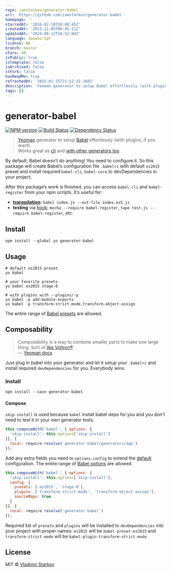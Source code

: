 ```yaml
---
repo: iamstarkov/generator-babel
url: 'https://github.com/iamstarkov/generator-babel'
homepage: ''
starredAt: '2016-02-10T18:08:45Z'
createdAt: '2015-11-05T00:45:11Z'
updatedAt: '2024-08-12T10:52:04Z'
language: JavaScript
license: NA
branch: master
stars: 40
isPublic: true
isTemplate: false
isArchived: false
isFork: false
hasReadMe: true
refreshedAt: '2025-02-25T21:52:32.260Z'
description: 'Yeoman generator to setup Babel effortlessly (with plugins, if you want)'
tags: []
---
```


# generator-babel

[![NPM version][npm-image]][npm-url]
[![Build Status][travis-image]][travis-url]
[![Dependency Status][depstat-image]][depstat-url]

> [Yeoman][yo] generator to setup [Babel][babel] effortlessly (with plugins, if you want).  
> Works great as [cli](#usage) and [with other generators too](#composability).

By default, Babel doesn’t do anything! You need to configure it. So this package will create Babel’s configuration file `.babelrc` with default `es2015` preset and install required `babel-cli`, `babel-core` to devDependencies in your project.

After this package’s work is finished, you can access `babel-cli` and `babel-register` from your npm scripts. It’s useful for:
* **[transpilation][babel-cli]:** `babel index.js --out-file index.es5.js`
* **testing** via [hook][babel-register]: `mocha --require babel-register`, `tape test.js --require babel-register`, etc.

[yo]: http://yeoman.io/
[babel]: https://babeljs.io/
[babel-cli]: https://babeljs.io/docs/usage/cli/#babel
[babel-register]: https://babeljs.io/docs/setup/#babel_register
[babel-node]: https://babeljs.io/docs/usage/cli/#babel-node

## Install

    npm install --global yo generator-babel

## Usage

    # default es2015 preset
    yo babel

    # your favorite presets
    yo babel es2015 stage-0

    # with plugins with --plugins/-p
    yo babel -p add-module-exports
    yo babel -p transform-strict-mode,transform-object-assign

The entire range of [Babel presets][babel-presets] are allowed.

[babel-presets]: http://babeljs.io/docs/plugins/#presets

## Composability

> Composability is a way to combine smaller parts to make one large thing. Sort of [like Voltron®][voltron]  
> — [Yeoman docs](http://yeoman.io/authoring/composability.html)

Just plug in _babel_ into your generator and let it setup your `.babelrc` and install required `devDependencies` for you. Everybody wins.

### Install

    npm install --save generator-babel

#### Compose

`skip-install` is used because `babel` install babel deps for you
and you don’t need to test it in your own generator tests.

```js
this.composeWith('babel', { options: {
  'skip-install': this.options['skip-install']
}}, {
  local: require.resolve('generator-babel/generators/app')
});
```

Add any extra fields you need to `options.config` to extend the [default][defaults] configuration. The entire range of [Babel options][babel-options] are allowed.

```js
this.composeWith('babel', { options: {
  'skip-install': this.options['skip-install'],
  config: {
    presets: ['es2015', 'stage-0'],
    plugins: ['transform-strict-mode', 'transform-object-assign'],
    sourceMaps: true
  }
}}, {
  local: require.resolve('generator-babel')
});
```

Required list of `presets` and `plugins` will be installed to `devDependencies` into your project with proper names: `es2015` will be `babel-preset-es2015` and `transform-strict-mode` will be `babel-plugin-transform-strict-mode`.

[babel-options]: http://babeljs.io/docs/usage/options/
[defaults]: https://github.com/iamstarkov/generator-babel/blob/master/generators/app/templates/_babelrc
[voltron]: http://25.media.tumblr.com/tumblr_m1zllfCJV21r8gq9go11_250.gif

## License

MIT © [Vladimir Starkov](https://iamstarkov.com)

[npm-url]: https://npmjs.org/package/generator-babel
[npm-image]: https://img.shields.io/npm/v/generator-babel.svg?style=flat

[travis-url]: https://travis-ci.org/iamstarkov/generator-babel
[travis-image]: https://img.shields.io/travis/iamstarkov/generator-babel.svg?style=flat

[depstat-url]: https://david-dm.org/iamstarkov/generator-babel
[depstat-image]: https://david-dm.org/iamstarkov/generator-babel.svg?style=flat
